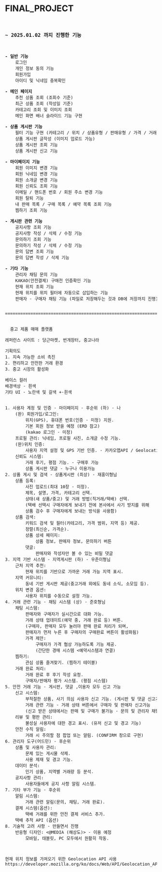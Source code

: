 # FINAL_PROJECT

<pre>

<h3>~ 2025.01.02 까지 진행한 기능</h3>

<b>- 일반 기능</b>
	로그인 
	개인 정보 동의 기능
	회원가입
	아이디 및 닉네임 중복확인

<b>- 메인 페이지</b>
	추천 상품 조회 (조회수 기준)
	최근 상품 조회 (작성일 기준)
	카테고리 조회 및 이미지 조회
	메인 화면 배너 슬라이드 기능 구현

<b>- 상품 게시판 기능</b>
	필터 기능 구현 (카테고리 / 위치 / 상품유형 / 판매유형 / 가격 / 거래방식) - 한개씩만 가능 여러 개는 아직 불가능
	상품 게시판 글작성 (이미지 업로드 가능)
	상품 게시판 조회 기능
	상품 게시판 신고 기능

<b>- 마이페이지 기능</b>
	회원 이미지 변경 기능
	회원 닉네임 변경 기능
	회원 소개글 변경 기능
	회원 신뢰도 조회 기능
	이메일 / 핸드폰 번호 / 회원 주소 변경 기능
	회원 탈퇴 기능
	내 판매 목록 / 구매 목록 / 예약 목록 조회 기능
	찜하기 조회 기능

<b>- 게시판 관련 기능</b>
	공지사항 조회 기능
	공지사항 작성 / 삭제 / 수정 기능
	문의하기 조회 기능
	문의하기 작성 / 삭제 / 수정 기능 
	문의 답변 조회 기능
	문의 답변 작성 / 삭제 기능

<b>- 기타 기능</b>
	관리자 채팅 문의 기능
	KAKAO(안전결제) 구매전 인증확인 기능
	현재 위치 조회 기능
	현재 위치를 위치 필터에 자동으로 삽입하는 기능
	판매자 - 구매자 채팅 기능 (파일로 저장해두는 것과 DB에 저장까지 진행)
	

=================================================================================
	

  중고 제품 매매 플랫폼

레퍼런스 사이트 : 당근마켓, 번개장터, 중고나라

기획의도
1. 지속 가능한 소비 촉진
2. 편리하고 안전한 거래 환경
3. 중고 시장의 활성화

베이스 컬러
배경색상 - 흰색
기타 UI - 노란색 및 갈색 +-흰색


1. 사용자 계정 및 인증 - 마이페이지 - 후순위 (하) - 나
	(완) 회원가입/로그인: 
		위치(GPS), 휴대폰 번호(인증 - 미정) 지원.
		기본 회원 정보 받을 예정 (ERD 참고)
		(kakao 로그인 - 미정)
	프로필 관리: 닉네임, 프로필 사진, 소개글 수정 기능.
	(완)위치 인증: 
		사용자 지역 설정 및 GPS 기반 인증. - 카카오맵API / Geolocation API 사용
	신뢰도 시스템: 
		거래 후기, 평점 기능. - 구매후 가능
		상품 게시판 댓글 - 누구나 이용가능
2. 상품 게시 및 검색 - 상품게시판 (최상) - 재홍이형님
	상품 등록:
		사진 업로드(최대 10장 - 미정).
		제목, 설명, 가격, 카테고리 선택.
		상태(새 상품/중고) 및 거래 방법(직거래/택배) 선택.
		(택배 선택시 구매자에게 보내기 전에 본사에서 사기 방지를 위해 
		상품 검수 후 구매자에게 보내는 방식을 사용함)
	상품 검색:
		키워드 검색 및 필터(카테고리, 가격 범위, 지역 등) 제공.
		정렬(최신순, 가격순).
		상품 상세 페이지:
			상품 정보, 판매자 정보, 문의하기 버튼
		댓글:
			판매자와 작성자만 볼 수 있는 비밀 댓글
3. 지역 기반 시스템 - 지역게시판 (하) - 우준이형님
	근처 지역 추천: 
		현재 위치를 기반으로 가까운 거래 가능 지역 표시.
	지역 커뮤니티: 
		동네 기반 게시판 제공(중고거래 외에도 동네 소식, 소모임 등).
	위치 변경 옵션: 
		사용자 위치를 수동으로 설정 가능.
4. 거래 관련 기능 - 채팅 시스템 (상) - 준호형님
	채팅 시스템:
		판매자와 구매자가 실시간으로 대화 가능.
		거래 상태 업데이트(예약 중, 거래 완료 등) 버튼. 
		(구매자, 판매자 모두 눌러야 판매 완료 처리가 되며, 
		판매자가 먼저 누른 후 구매자의 구매완료 버튼이 활성화됨)
		가격 제안: 
			구매자가 가격 협상 가능하도록 기능 제공. 
			(간단한 경매 시스템 <예약시스템과 연결)
	찜하기: 
		관심 상품 즐겨찾기. (찜하기 테이블)
	거래 완료 처리:
		거래 완료 후 후기 작성 요청.
		구매자/판매자 평가 시스템. (평점 시스템)
5. 안전 거래 기능 - 게시판, 댓글 ,이용자 모두 신고 가능
	신고 시스템:
		부적절한 상품, 사기 의심 사용자 신고 기능. (게시판 및 댓글 신고기능)
		거래 관련 기능 - 거래 상태 버튼에서 구매자 및 판매자 신고가능
		(신고 받은 상태에서는 판매 및 구매가 불가능 - 문의 및 관리자 채팅으로 해결)
	리뷰 및 평판 관리:
		불성실 사용자에 대한 경고 표시. (유저 신고 및 경고 기능)
	안전 수칙 알림:
		거래 시 주의할 점 팝업 또는 알림. (CONFIRM 창으로 구현)
6. 관리자 도구(어드민) - 후순위
	상품 및 사용자 관리:
		문제 있는 게시물 삭제.
		사용 제재 및 경고 기능.
	데이터 분석:
		인기 상품, 지역별 거래량 등 분석.
	공지사항 관리:
		사용자들에게 공지 사항 알림 시스템.
7. 기타 부가 기능 - 후순위
	알림 시스템:
		거래 관련 알림(문의, 채팅, 거래 완료).
	결제 시스템(옵션):
		택배 거래를 위한 안전 결제 서비스 추가.	
	택배 추적 API (옵션)
8. 기술적 고려 사항 - 만들면서 진행
	반응형 디자인: <@MEDIA (해상도)> - 이용 예정
		모바일, 태블릿, PC 모두에서 원활히 작동.



현재 위치 정보를 가져오기 위한 Geolocation API 사용
https://developer.mozilla.org/ko/docs/Web/API/Geolocation_API/Using_the_Geolocation_API







    
</pre>
